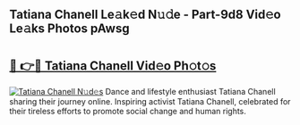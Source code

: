 ## Tatiana Chanell Le𝚊k𝚎d N𝚞𝚍e - Part-9d8 Vid𝚎o Le𝚊ks Photos pAwsg

# <h2><a href="http://fbc8tb.evod.top/?m=Tatiana+Chanell">🔗 👉🔴 Tatiana Chanell Vid𝚎o Ph𝚘t𝚘s</a></h2>

[![Tatiana Chanell N𝚞d𝚎s](https://i.imgur.com/8V9OHl7.gif)](http://fbc8tb.evod.top/?m=Tatiana+Chanell)
Dance and lifestyle enthusiast Tatiana Chanell sharing their journey online. Inspiring activist Tatiana Chanell, celebrated for their tireless efforts to promote social change and human rights. 
